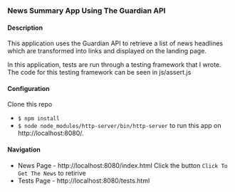 ### News Summary App Using The Guardian API

#### Description
This application uses the Guardian API to retrieve a list of news headlines which are transformed into links and displayed on the landing page.

In this application, tests are run through a testing framework that I wrote. The code for this testing framework can be seen in js/assert.js


#### Configuration
Clone this repo
* `$ npm install`
* `$ node node_modules/http-server/bin/http-server` to run this app on http://localhost:8080/.

#### Navigation
* News Page - http://localhost:8080/index.html
Click the button `Click To Get The News` to retirive
* Tests Page - http://localhost:8080/tests.html
